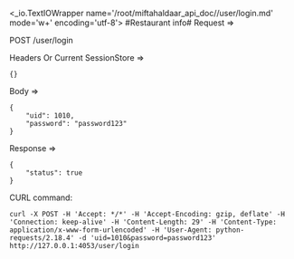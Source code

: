<_io.TextIOWrapper name='/root/miftahaldaar_api_doc//user/login.md' mode='w+' encoding='utf-8'>
#Restaurant info# Request =>

POST /user/login

Headers Or Current SessionStore =>
```
{}
```
Body => 
```
{
    "uid": 1010,
    "password": "password123"
}
```
Response => 
```
{
    "status": true
}
```

CURL command:
```
curl -X POST -H 'Accept: */*' -H 'Accept-Encoding: gzip, deflate' -H 'Connection: keep-alive' -H 'Content-Length: 29' -H 'Content-Type: application/x-www-form-urlencoded' -H 'User-Agent: python-requests/2.18.4' -d 'uid=1010&password=password123' http://127.0.0.1:4053/user/login
```
